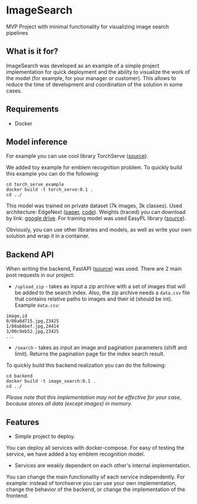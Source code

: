# ImageSearch
MVP Project with minimal functionality for visualizing image search pipelines

## What is it for?

ImageSearch was developed as an example of a simple project 
implementation for quick deployment and the ability to visualize 
the work of the model (for example, for your manager or customer). 
This allows to reduce the time of development and coordination of the solution 
in some cases.

## Requirements
- Docker

## Model inference

For example you can use cool library TorchServe ([source](https://github.com/pytorch/serve)).

We added toy example for emblem recognition problem.
To quickly build this example you can do the following:

```
cd torch_serve_example
docker build -t torch_serve:0.1 .
cd ../
```

This model was trained on private dataset (7k images, 3k classes).
Used architecture: EdgeNext ([paper](https://arxiv.org/abs/2206.10589), [code](https://github.com/mmaaz60/EdgeNeXt)).
Weights (traced) you can download by link: [google drive](https://drive.google.com/uc?export=download&id=1CGz3_QrEFUFSqeJY52tb0j4KiWjxi730).
For training model was used EasyPL library ([source](https://github.com/tam2511/EasyPL)). 

Obviously, you can use other libraries and models, 
as well as write your own solution and wrap it in a container.

## Backend API

When writing the backend, FastAPI ([source](https://fastapi.tiangolo.com)) was used.
There are 2 main post requests in our project:

- `/upload_zip` - takes as input a zip archive with a set of images that will be added to the search index.
Also, the zip archive needs a `data.csv` file that contains relative paths to images and their id (should be int).
Example `data.csv`:
```
image,id
0/00a8d715.jpg,23425
1/00ab6bef.jpg,24414
3/00c9eb52.jpg,23425
...
```
- `/search` - takes as input an image and pagination parameters (shift and limit).
Returns the pagination page for the index search result.

To quickly build this backend realization you can do the following:

```
cd backend
docker build -t image_search:0.1 .
cd ../
```

*Please note that this implementation may not be effective for your case,
because stores all data (except images) in memory.*

## Features
- Simple project to deploy.

You can deploy all services with docker-compose.
For easy of testing the service, we have added a toy emblem recognition model.

- Services are weakly dependent on each other's internal implementation.

You can change the main functionality of each service independently.
For example: instead of torchserve you can use your own implementation,
change the behavior of the backend, or change the implementation of the frontend.
